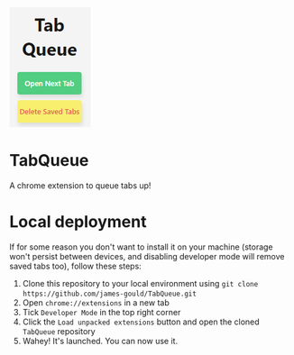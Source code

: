 ![Tab Queue Screenshot](https://github.com/james-gould/TabQueue/blob/master/Small%20Screenshot.png?style=centerme&raw=true)

# TabQueue
A chrome extension to queue tabs up!

# Local deployment

If for some reason you don't want to install it on your machine (storage won't persist between devices, and disabling developer mode will remove saved tabs too), follow these steps:

1. Clone this repository to your local environment using `git clone https://github.com/james-gould/TabQueue.git`
2. Open `chrome://extensions` in a new tab
3. Tick `Developer Mode` in the top right corner
4. Click the `Load unpacked extensions` button and open the cloned `TabQueue` repository
5. Wahey! It's launched. You can now use it.
